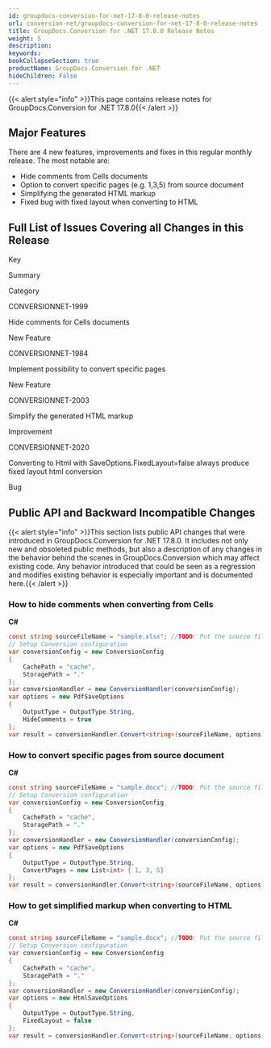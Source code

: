 ```yaml
---
id: groupdocs-conversion-for-net-17-8-0-release-notes
url: conversion-net/groupdocs-conversion-for-net-17-8-0-release-notes
title: GroupDocs.Conversion for .NET 17.8.0 Release Notes
weight: 5
description: 
keywords: 
bookCollapseSection: true
productName: GroupDocs.Conversion for .NET
hideChildren: False
---
```

{{< alert style="info" >}}This page contains release notes for GroupDocs.Conversion for .NET 17.8.0{{< /alert >}}

## Major Features

There are 4 new features, improvements and fixes in this regular monthly release. The most notable are:

*   Hide comments from Cells documents
*   Option to convert specific pages (e.g. 1,3,5) from source document
*   Simplifying the generated HTML markup
*   Fixed bug with fixed layout when converting to HTML  
      
    

## Full List of Issues Covering all Changes in this Release

Key

Summary

Category

CONVERSIONNET-1999

Hide comments for Cells documents

New Feature

CONVERSIONNET-1984

Implement possibility to convert specific pages

New Feature

CONVERSIONNET-2003

Simplify the generated HTML markup

Improvement

CONVERSIONNET-2020

Converting to Html with SaveOptions.FixedLayout=false always produce fixed layout html conversion

Bug

## Public API and Backward Incompatible Changes

{{< alert style="info" >}}This section lists public API changes that were introduced in GroupDocs.Conversion for .NET 17.8.0. It includes not only new and obsoleted public methods, but also a description of any changes in the behavior behind the scenes in GroupDocs.Conversion which may affect existing code. Any behavior introduced that could be seen as a regression and modifies existing behavior is especially important and is documented here.{{< /alert >}}

### How to hide comments when converting from Cells

**C#**

```csharp
const string sourceFileName = "sample.xlsx"; //TODO: Put the source filename here
// Setup Conversion configuration
var conversionConfig = new ConversionConfig
{
    CachePath = "cache",
    StoragePath = "."
};
var conversionHandler = new ConversionHandler(conversionConfig);
var options = new PdfSaveOptions
{
    OutputType = OutputType.String,
    HideComments = true
};
var result = conversionHandler.Convert<string>(sourceFileName, options);

```

### How to convert specific pages from source document

**C#**

```csharp
const string sourceFileName = "sample.docx"; //TODO: Put the source filename here with more than 5 pages
// Setup Conversion configuration
var conversionConfig = new ConversionConfig
{
    CachePath = "cache",
    StoragePath = "."
};
var conversionHandler = new ConversionHandler(conversionConfig);
var options = new PdfSaveOptions
{
    OutputType = OutputType.String,
    ConvertPages = new List<int> { 1, 3, 5}
};
var result = conversionHandler.Convert<string>(sourceFileName, options);
```

### How to get simplified markup when converting to HTML

**C#**

```csharp
const string sourceFileName = "sample.docx"; //TODO: Put the source filename here
// Setup Conversion configuration
var conversionConfig = new ConversionConfig
{
    CachePath = "cache",
    StoragePath = "."
};
var conversionHandler = new ConversionHandler(conversionConfig);
var options = new HtmlSaveOptions
{
    OutputType = OutputType.String,
    FixedLayout = false
};
var result = conversionHandler.Convert<string>(sourceFileName, options);

```

